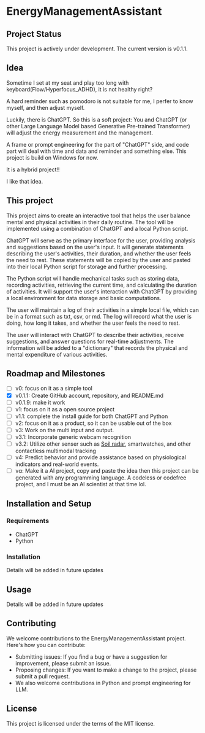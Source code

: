 # EnergyManagementAssistant

## Project Status

This project is actively under development. The current version is v0.1.1.

## Idea

Sometime I set at my seat and play too long with keyboard(Flow/Hyperfocus_ADHD), it is not healthy right?

A hard reminder such as pomodoro is not suitable for me, I perfer to know myself, and then adjust myself.

Luckily, there is ChatGPT. So this is a soft project: You and ChatGPT (or other Large Language Model based Generative Pre-trained Transformer) will adjust the energy measurement and the management.

A frame or prompt engineering for the part of "ChatGPT" side, and code part will deal with time and data and reminder and something else. This project is build on Windows for now.

It is a hybrid project!!

I like that idea.

## This project

This project aims to create an interactive tool that helps the user balance mental and physical activities in their daily routine. The tool will be implemented using a combination of ChatGPT and a local Python script.

ChatGPT will serve as the primary interface for the user, providing analysis and suggestions based on the user's input. It will generate statements describing the user's activities, their duration, and whether the user feels the need to rest. These statements will be copied by the user and pasted into their local Python script for storage and further processing.

The Python script will handle mechanical tasks such as storing data, recording activities, retrieving the current time, and calculating the duration of activities. It will support the user's interaction with ChatGPT by providing a local environment for data storage and basic computations.

The user will maintain a log of their activities in a simple local file, which can be in a format such as txt, csv, or md. The log will record what the user is doing, how long it takes, and whether the user feels the need to rest.

The user will interact with ChatGPT to describe their activities, receive suggestions, and answer questions for real-time adjustments. The information will be added to a "dictionary" that records the physical and mental expenditure of various activities.

## Roadmap and Milestones

- [ ] v0: focus on it as a simple tool
- [x] v0.1.1: Create GitHub account, repository, and README.md
- [ ] v0.1.9: make it work
- [ ] v1: focus on it as a open source project
- [ ] v1.1: complete the install guide for both ChatGPT and Python
- [ ] v2: focus on it as a product, so it can be usable out of the box
- [ ] v3: Work on the multi input and output.
- [ ] v3.1: Incorporate generic webcam recognition
- [ ] v3.2: Utilize other senser such as [Soil radar](https://atap.google.com/soli/), smartwatches, and other contactless multimodal tracking
- [ ] v4: Predict behavior and provide assistance based on physiological indicators and real-world events.
- [ ] vα: Make it a AI project, copy and paste the idea then this project can be generated with any programming language. A codeless or codefree project, and I must be an AI scientist at that time lol.

## Installation and Setup

### Requirements

- ChatGPT
- Python

### Installation

Details will be added in future updates

## Usage

Details will be added in future updates

## Contributing

We welcome contributions to the EnergyManagementAssistant project. Here's how you can contribute:

- Submitting issues: If you find a bug or have a suggestion for improvement, please submit an issue.
- Proposing changes: If you want to make a change to the project, please submit a pull request.
- We also welcome contributions in Python and prompt engineering for LLM.

## License

This project is licensed under the terms of the MIT license.
